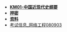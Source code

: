- **[KM01-中国近现代史纲要](./KM01-中国近现代史纲要/📋目录.md)**
- **[押密](./押密/📋目录.md)**
- **[资料](./资料/📋目录.md)**
- [考试信息_网络工程080903](./考试信息_网络工程080903.md)
